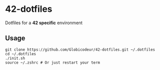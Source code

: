 # 42-dotfiles
Dotfiles for a **42 specific** environment

## Usage
```
git clone https://github.com/Globicodeur/42-dotfiles.git ~/.dotfiles
cd ~/.dotfiles
./init.sh
source ~/.zshrc # Or just restart your term
```
